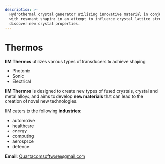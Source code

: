 ```yaml
---
description: >-
  Hydrothermal crystal generator utilizing innovative material in conjunction
  with resonant shaping in an attempt to influence crystal lattice structure and
  discover new crystal properties.
---
```


# Thermos

**IIM Thermos** utilizes various types of transducers to achieve shaping

* Photonic
* Sonic
* Electrical

**IIM Thermos** is designed to create new types of fused crystals, crystal and metal alloys, and aims to develop **new materials** that can lead to the creation of novel new technologies.

IIM caters to the following **industries**:

* automotive
* healthcare
* energy
* computing
* aerospace
* defence

**Email**: Quantacomsoftware@gmail.com

